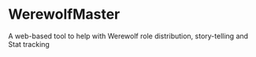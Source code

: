 # WerewolfMaster
A web-based tool to help with Werewolf role distribution, story-telling and Stat tracking
